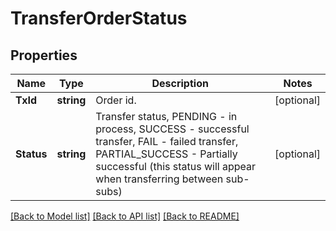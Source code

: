 # TransferOrderStatus

## Properties

Name | Type | Description | Notes
------------ | ------------- | ------------- | -------------
**TxId** | **string** | Order id. | [optional] 
**Status** | **string** | Transfer status, PENDING - in process, SUCCESS - successful transfer, FAIL - failed transfer, PARTIAL_SUCCESS - Partially successful (this status will appear when transferring between sub-subs) | [optional] 

[[Back to Model list]](../README.md#documentation-for-models) [[Back to API list]](../README.md#documentation-for-api-endpoints) [[Back to README]](../README.md)


